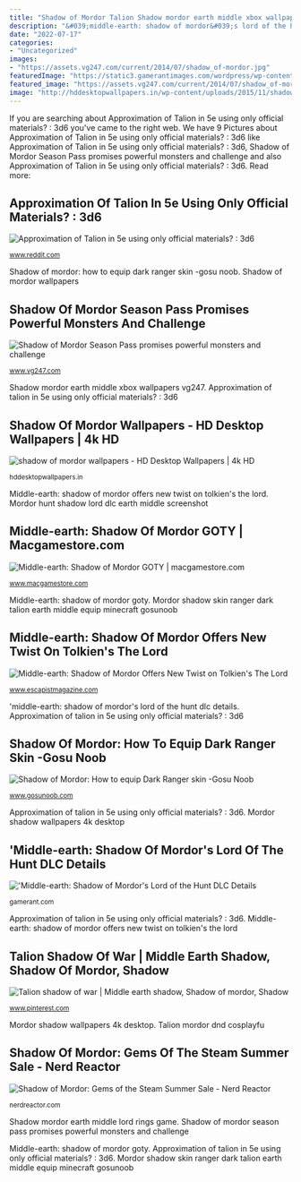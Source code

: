 ```yaml
---
title: "Shadow of Mordor Talion Shadow mordor earth middle xbox wallpapers vg247"
description: "&#039;middle-earth: shadow of mordor&#039;s lord of the hunt dlc details"
date: "2022-07-17"
categories:
- "Uncategorized"
images:
- "https://assets.vg247.com/current/2014/07/shadow_of-mordor.jpg"
featuredImage: "https://static3.gamerantimages.com/wordpress/wp-content/uploads/Shadow-of-Mordor-Lord-Hunt-DLC-Beasts-Screenshot.jpg"
featured_image: "https://assets.vg247.com/current/2014/07/shadow_of-mordor.jpg"
image: "http://hddesktopwallpapers.in/wp-content/uploads/2015/11/shadow-of-mordor-wallpapers.jpg"
---
```


If you are searching about Approximation of Talion in 5e using only official materials? : 3d6 you've came to the right web. We have 9 Pictures about Approximation of Talion in 5e using only official materials? : 3d6 like Approximation of Talion in 5e using only official materials? : 3d6, Shadow of Mordor Season Pass promises powerful monsters and challenge and also Approximation of Talion in 5e using only official materials? : 3d6. Read more:

## Approximation Of Talion In 5e Using Only Official Materials? : 3d6

![Approximation of Talion in 5e using only official materials? : 3d6](https://external-preview.redd.it/pIs4FQGgFZgeu6PTMyqOPuoG8MhEstGR5CuZLv6Zetc.jpg?auto=webp&amp;s=b8b9226f7f1352bb68586990581a679e5f11c1c2 "Shadow war talion mordor earth middle zedge")

<small>www.reddit.com</small>

Shadow of mordor: how to equip dark ranger skin -gosu noob. Shadow of mordor wallpapers

## Shadow Of Mordor Season Pass Promises Powerful Monsters And Challenge

![Shadow of Mordor Season Pass promises powerful monsters and challenge](https://assets.vg247.com/current/2014/07/shadow_of-mordor.jpg "Approximation of talion in 5e using only official materials? : 3d6")

<small>www.vg247.com</small>

Shadow mordor earth middle xbox wallpapers vg247. Approximation of talion in 5e using only official materials? : 3d6

## Shadow Of Mordor Wallpapers - HD Desktop Wallpapers | 4k HD

![shadow of mordor wallpapers - HD Desktop Wallpapers | 4k HD](http://hddesktopwallpapers.in/wp-content/uploads/2015/11/shadow-of-mordor-wallpapers.jpg "Talion mordor dnd cosplayfu")

<small>hddesktopwallpapers.in</small>

Middle-earth: shadow of mordor offers new twist on tolkien&#039;s the lord. Mordor hunt shadow lord dlc earth middle screenshot

## Middle-earth: Shadow Of Mordor GOTY | Macgamestore.com

![Middle-earth: Shadow of Mordor GOTY | macgamestore.com](http://www.macgamestore.com/images_screenshots/middle-earthtm-shadow-of-mordortm-goty-32023.jpg "Talion shadow of war")

<small>www.macgamestore.com</small>

Middle-earth: shadow of mordor goty. Mordor shadow skin ranger dark talion earth middle equip minecraft gosunoob

## Middle-earth: Shadow Of Mordor Offers New Twist On Tolkien&#039;s The Lord

![Middle-earth: Shadow of Mordor Offers New Twist on Tolkien&#039;s The Lord](https://cdn.escapistmagazine.com/media/global/images/library/deriv/773/773427.jpg "Talion shadow of war")

<small>www.escapistmagazine.com</small>

&#039;middle-earth: shadow of mordor&#039;s lord of the hunt dlc details. Approximation of talion in 5e using only official materials? : 3d6

## Shadow Of Mordor: How To Equip Dark Ranger Skin -Gosu Noob

![Shadow of Mordor: How to equip Dark Ranger skin -Gosu Noob](http://static.gosunoob.com/img/1/2014/10/Shadow-of-Mordor-Dark-Ranger-skin.jpg "Shadow middle mordor earth goty macgamestore")

<small>www.gosunoob.com</small>

Approximation of talion in 5e using only official materials? : 3d6. Mordor shadow wallpapers 4k desktop

## &#039;Middle-earth: Shadow Of Mordor&#039;s Lord Of The Hunt DLC Details

![&#039;Middle-earth: Shadow of Mordor&#039;s Lord of the Hunt DLC Details](https://static3.gamerantimages.com/wordpress/wp-content/uploads/Shadow-of-Mordor-Lord-Hunt-DLC-Beasts-Screenshot.jpg "Talion shadow of war")

<small>gamerant.com</small>

Approximation of talion in 5e using only official materials? : 3d6. Middle-earth: shadow of mordor offers new twist on tolkien&#039;s the lord

## Talion Shadow Of War | Middle Earth Shadow, Shadow Of Mordor, Shadow

![Talion shadow of war | Middle earth shadow, Shadow of mordor, Shadow](https://i.pinimg.com/736x/e9/fb/f3/e9fbf328087c3c2ae095c07ac79ec42f.jpg "Mordor shadow wallpapers 4k desktop")

<small>www.pinterest.com</small>

Mordor shadow wallpapers 4k desktop. Talion mordor dnd cosplayfu

## Shadow Of Mordor: Gems Of The Steam Summer Sale - Nerd Reactor

![Shadow of Mordor: Gems of the Steam Summer Sale - Nerd Reactor](http://nerdreactor.com/wp-content/uploads/2016/06/shadow-of-mordor-image02.jpg "Talion shadow of war")

<small>nerdreactor.com</small>

Shadow mordor earth middle lord rings game. Shadow of mordor season pass promises powerful monsters and challenge

Middle-earth: shadow of mordor goty. Approximation of talion in 5e using only official materials? : 3d6. Mordor shadow skin ranger dark talion earth middle equip minecraft gosunoob
